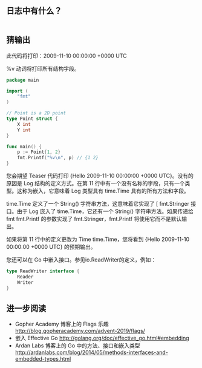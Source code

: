 ## 日志中有什么？

```go
```

## 猜输出

此代码将打印：2009-11-10 00:00:00 +0000 UTC


%v 动词将打印所有结构字段。

```go
package main

import (
    "fmt"
)

// Point is a 2D point
type Point struct {
    X int
    Y int
}

func main() {
    p := Point{1, 2}
    fmt.Printf("%v\n", p) // {1 2}
}
```

您会期望 Teaser 代码打印 {Hello 2009-11-10 00:00:00 +0000 UTC}。没有的原因是 Log 结构的定义方式。在第 11 行中有一个没有名称的字段，只有一个类型。这称为嵌入，它意味着 Log 类型具有 time.Time 具有的所有方法和字段。

time.Time 定义了一个 String() 字符串方法，这意味着它实现了 [ fmt.Stringer 接口。由于 Log 嵌入了 time.Time，它还有一个 String() 字符串方法。如果传递给 fmt fmt.Printf 的参数实现了 fmt.Stringer，fmt.Printf 将使用它而不是默认输出。

如果将第 11 行中的定义更改为 Time time.Time，您将看到 {Hello 2009-11-10 00:00:00 +0000 UTC} 的预期输出。

您还可以在 Go 中嵌入接口。参见io.ReadWriter的定义，例如：

```go
type ReadWriter interface {
    Reader
    Writer
}
```

## 进一步阅读

- Gopher Academy 博客上的 Flags 乐趣
    http://blog.gopheracademy.com/advent-2019/flags/
- 嵌入 Effective Go
    http://golang.org/doc/effective_go.html#embedding
- Ardan Labs 博客上的 Go 中的方法、接口和嵌入类型
    http://ardanlabs.com/blog/2014/05/methods-interfaces-and-embedded-types.html